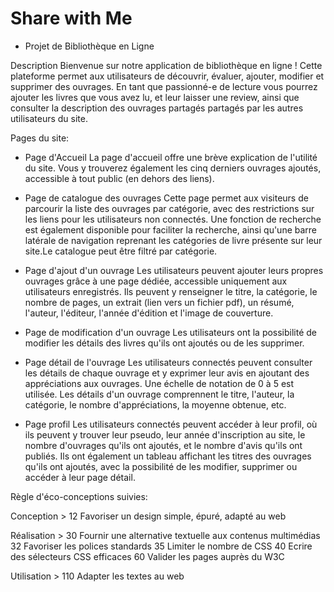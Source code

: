 # Share with Me

- Projet de Bibliothèque en Ligne

Description
Bienvenue sur notre application de bibliothèque en ligne ! Cette plateforme permet aux utilisateurs de découvrir, évaluer, ajouter, modifier et supprimer des ouvrages. En tant que passionné-e de lecture vous pourrez ajouter les livres que vous avez lu, et leur laisser une review, ainsi que consulter la description des ouvrages partagés partagés par les autres utilisateurs du site.

Pages du site:

- Page d'Accueil
La page d'accueil offre une brève explication de l'utilité du site. Vous y trouverez également les cinq derniers ouvrages ajoutés, accessible à tout public (en dehors des liens).

- Page de catalogue des ouvrages 
Cette page permet aux visiteurs de parcourir la liste des ouvrages par catégorie, avec des restrictions sur les liens pour les utilisateurs non connectés. Une fonction de recherche est également disponible pour faciliter la recherche, ainsi qu'une barre latérale de navigation reprenant les catégories de livre présente sur leur site.Le catalogue peut être filtré par catégorie.

- Page d'ajout d'un ouvrage
Les utilisateurs peuvent ajouter leurs propres ouvrages grâce à une page dédiée, accessible uniquement aux utilisateurs enregistrés. Ils peuvent y renseigner le titre, la catégorie, le nombre de pages, un extrait (lien vers un fichier pdf), un résumé, l'auteur, l'éditeur, l'année d'édition et l'image de couverture.

- Page de modification d'un ouvrage
Les utilisateurs ont la possibilité de modifier les détails des livres qu'ils ont ajoutés ou de les supprimer.

- Page détail de l'ouvrage
Les utilisateurs connectés peuvent consulter les détails de chaque ouvrage et y exprimer leur avis en ajoutant des appréciations aux ouvrages. Une échelle de notation de 0 à 5 est utilisée. Les détails d'un ouvrage comprennent le titre, l'auteur, la catégorie, le nombre d'appréciations, la moyenne obtenue, etc. 

- Page profil 
Les utilisateurs connectés peuvent accéder à leur profil, où ils peuvent y trouver leur pseudo, leur année d'inscription au site, le nombre d'ouvrages qu'ils ont ajoutés, et le nombre d'avis qu'ils ont publiés. Ils ont également un tableau affichant les titres des
ouvrages qu'ils ont ajoutés, avec la possibilité de les modifier, supprimer ou accéder à leur page détail. 

Règle d'éco-conceptions suivies:

Conception > 
12 Favoriser un design simple, épuré, adapté au web

Réalisation >
30 Fournir une alternative textuelle aux contenus multimédias
32 Favoriser les polices standards
35 Limiter le nombre de CSS
40 Ecrire des sélecteurs CSS efficaces
60 Valider les pages auprès du W3C

Utilisation >
110 Adapter les textes au web


